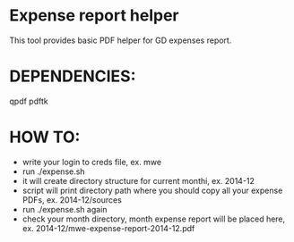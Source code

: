 Expense report helper
=====================

This tool provides basic PDF helper
for GD expenses report.

DEPENDENCIES:
=============
qpdf
pdftk

HOW TO:
=======
* write your login to creds file, ex. mwe
* run ./expense.sh
* it will create directory structure for current monthi, ex. 2014-12
* script will print directory path where you should copy all your expense PDFs, ex. 2014-12/sources
* run ./expense.sh again
* check your month directory, month expense report will be placed here, ex. 2014-12/mwe-expense-report-2014-12.pdf
